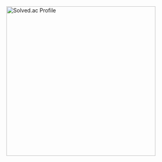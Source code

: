 <a href="https://solved.ac/profile/0512ljy">
        <img src="http://mazassumnida.wtf/api/v2/generate_badge?boj=0512ljy" width="390" alt="Solved.ac Profile">
      </a>

